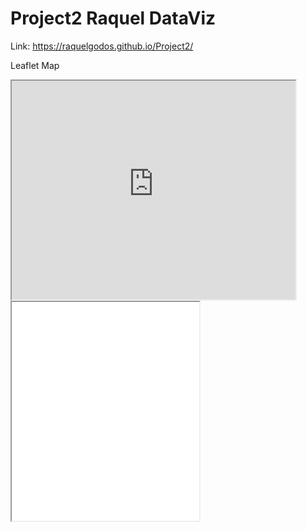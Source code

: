 # Project2 Raquel DataViz

Link: https://raquelgodos.github.io/Project2/

Leaflet Map

<iframe src="https://raquelgodos.github.io/leaflet-map-simple" width="90%" height="350"></iframe>



<iframe src=”https://raquelgodos.github.io/highcharts-scatter-csv” width=”90%” height="350"></iframe> 
